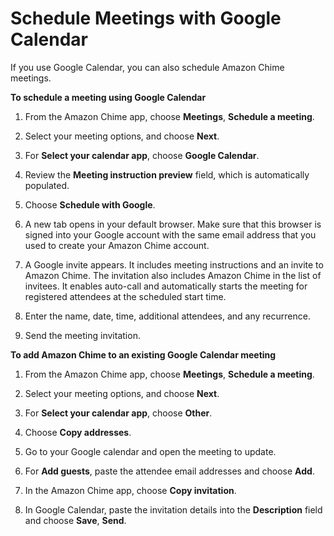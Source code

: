 # Schedule Meetings with Google Calendar<a name="chime-scheduling-google"></a>

If you use Google Calendar, you can also schedule Amazon Chime meetings\.

**To schedule a meeting using Google Calendar**

1. From the Amazon Chime app, choose **Meetings**, **Schedule a meeting**\.

1. Select your meeting options, and choose **Next**\.

1. For **Select your calendar app**, choose **Google Calendar**\.

1. Review the **Meeting instruction preview** field, which is automatically populated\.

1. Choose **Schedule with Google**\.

1. A new tab opens in your default browser\. Make sure that this browser is signed into your Google account with the same email address that you used to create your Amazon Chime account\.

1. A Google invite appears\. It includes meeting instructions and an invite to Amazon Chime\. The invitation also includes Amazon Chime in the list of invitees\. It enables auto\-call and automatically starts the meeting for registered attendees at the scheduled start time\.

1. Enter the name, date, time, additional attendees, and any recurrence\.

1. Send the meeting invitation\.

**To add Amazon Chime to an existing Google Calendar meeting**

1. From the Amazon Chime app, choose **Meetings**, **Schedule a meeting**\.

1. Select your meeting options, and choose **Next**\.

1. For **Select your calendar app**, choose **Other**\.

1. Choose **Copy addresses**\.

1. Go to your Google calendar and open the meeting to update\.

1. For **Add guests**, paste the attendee email addresses and choose **Add**\.

1. In the Amazon Chime app, choose **Copy invitation**\.

1. In Google Calendar, paste the invitation details into the **Description** field and choose **Save**, **Send**\.